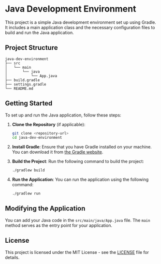 # Java Development Environment

This project is a simple Java development environment set up using Gradle. It includes a main application class and the necessary configuration files to build and run the Java application.

## Project Structure

```
java-dev-environment
├── src
│   └── main
│       └── java
│           └── App.java
├── build.gradle
├── settings.gradle
└── README.md
```

## Getting Started

To set up and run the Java application, follow these steps:

1. **Clone the Repository** (if applicable):
   ```bash
   git clone <repository-url>
   cd java-dev-environment
   ```

2. **Install Gradle**:
   Ensure that you have Gradle installed on your machine. You can download it from [the Gradle website](https://gradle.org/install/).

3. **Build the Project**:
   Run the following command to build the project:
   ```bash
   ./gradlew build
   ```

4. **Run the Application**:
   You can run the application using the following command:
   ```bash
   ./gradlew run
   ```

## Modifying the Application

You can add your Java code in the `src/main/java/App.java` file. The `main` method serves as the entry point for your application.

## License

This project is licensed under the MIT License - see the [LICENSE](LICENSE) file for details.